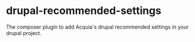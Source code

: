 # drupal-recommended-settings
The composer plugin to add Acquia's drupal recommended settings in your drupal project.
